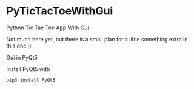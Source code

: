 # PyTicTacToeWithGui
Python Tic Tac Toe App With Gui

Not much here yet, but there is a small plan for a little something extra in this one :)

Gui in PyQt5

Install PyQt5 with

```bash
pip3 install PyQt5
```